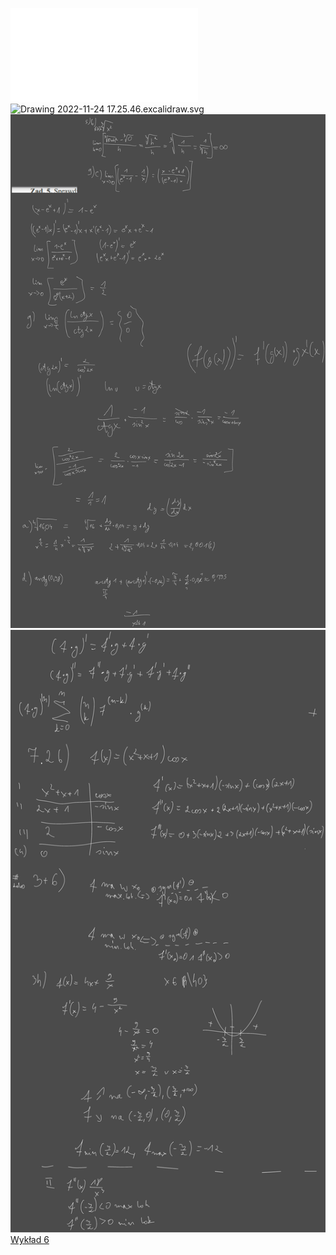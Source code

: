 ![Lista_6_AM1](/Notatki/Semestr%201/Analiza%20matematyczna%201.2A/%C4%86wiczenia/%C4%86wiczenia%206/Lista_6_AM1.pdf)
![Drawing 2022-11-24 17.25.46.excalidraw.svg](/Notatki/Semestr%201/Analiza%20matematyczna%201.2A/%C4%86wiczenia/%C4%86wiczenia%206/Drawing%202022-11-24%2017.25.46.excalidraw.svg)
![Drawing 2022-12-01 12.56.52.excalidraw.svg](/Notatki/Semestr%201/Analiza%20matematyczna%201.2A/%C4%86wiczenia/%C4%86wiczenia%206/Drawing%202022-12-01%2012.56.52.excalidraw.svg)
![Drawing 2022-12-02 16.23.16.excalidraw.svg](/Notatki/Semestr%201/Analiza%20matematyczna%201.2A/%C4%86wiczenia/%C4%86wiczenia%206/Drawing%202022-12-02%2016.23.16.excalidraw.svg)[Wykład 6](/Notatki/Semestr%201/Analiza%20matematyczna%201.2A/Wyk%C5%82ady/Wyk%C5%82ad%206/Wyk%C5%82ad%206.md)